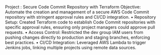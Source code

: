 Project : Secure Code Commit Repository with Terraform 
Objective: Automate the creation and management of a secure AWS Code Commit repository with stringent approval rules and CI/CD integration.
•	Repository Setup: Created Terraform code to establish Code Commit repositories with specific approval rules, ensuring only project managers could approve pull requests.
•	Access Control: Restricted the dev group IAM users from pushing changes directly to production and staging branches, enforcing best practices.
•	CI/CD Integration: Leveraged AWS Lambda to trigger Jenkins jobs, linking multiple projects using remote data sources.
